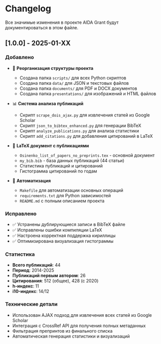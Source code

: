 # Changelog

Все значимые изменения в проекте AIDA Grant будут документироваться в этом файле.

## [1.0.0] - 2025-01-XX

### Добавлено
- 📁 **Реорганизация структуры проекта**
  - Создана папка `scripts/` для всех Python скриптов
  - Создана папка `data/` для JSON и текстовых файлов
  - Создана папка `documents/` для PDF и DOCX документов
  - Создана папка `presentations/` для изображений и HTML файлов

- 📊 **Система анализа публикаций**
  - Скрипт `scrape_dois_ajax.py` для извлечения статей из Google Scholar
  - Скрипт `json_to_bibtex_enhanced.py` для генерации BibTeX
  - Скрипт `analyze_publications.py` для анализа статистики
  - Скрипт `add_citations.py` для добавления цитирований в LaTeX

- 📄 **LaTeX документ с публикациями**
  - `Osinenko_list_of_papers_no_preprints.tex` - основной документ
  - `my_bib.bib` - база данных публикаций (44 статьи)
  - Статистика публикаций и цитирований
  - Гистограмма цитирований по годам

- 🔧 **Автоматизация**
  - `Makefile` для автоматизации основных операций
  - `requirements.txt` для Python зависимостей
  - `README.md` с полным описанием проекта

### Исправлено
- ✅ Устранены дублирующиеся записи в BibTeX файле
- ✅ Исправлены ошибки компиляции LaTeX
- ✅ Настроена корректная поддержка кириллицы
- ✅ Оптимизирована визуализация гистограммы

### Статистика
- **Всего публикаций**: 44
- **Период**: 2014-2025
- **Публикаций первым автором**: 26
- **Цитирования**: 512 (общее), 428 (с 2020)
- **h-индекс**: 11
- **i10-индекс**: 14/12

### Технические детали
- Использован AJAX подход для извлечения всех статей из Google Scholar
- Интеграция с CrossRef API для получения полных метаданных
- Фильтрация препринтов из финального списка
- Автоматическая генерация статистики и визуализаций
